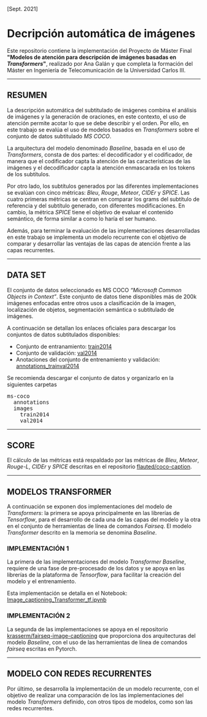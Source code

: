 [Sept. 2021]
# Decripción automática de imágenes

Este repositorio contiene la implementación del Proyecto de Máster Final **"Modelos de atención para descripción de imágenes basadas en _Transformers_"**, realizado por Ana Galán y que completa la formación del Máster en Ingeniería de Telecomunicación de la Universidad Carlos III.

---

## RESUMEN 
La descripción automática del subtitulado de imágenes combina el análisis de imágenes y la generación de oraciones, en este contexto, el uso de atención permite acotar lo que se debe describir y el orden. Por ello, en este trabajo se evalúa el uso de modelos basados en _Transformers_ sobre el conjunto de datos subtitulado _MS COCO_. 

La arquitectura del modelo denominado _Baseline_, basada en el uso de _Transformers_, consta de dos partes: el decodificador y el codificador, de manera que el codificador capta la atención de las características de las imágenes y el decodificador capta la atención enmascarada en los tokens de los subtítulos. 

Por otro lado, los subtítulos generados por las diferentes implementaciones se evalúan con cinco métricas: _Bleu_, _Rouge_, _Meteor_, _CIDEr_ y _SPICE_. Las cuatro primeras métricas se centran en comparar los grams del subtítulo de referencia y del subtítulo generado, con diferentes modificaciones. En cambio, la métrica _SPICE_ tiene el objetivo de evaluar el contenido semántico, de forma similar a como lo haría el ser humano.

Además, para terminar la evaluación de las implementaciones desarrolladas en este trabajo se implementa un modelo recurrente con el objetivo de comparar y desarrollar las ventajas de las capas de atención frente a las capas recurrentes.


---

## DATA SET
El conjunto de datos seleccionado es MS COCO _“Microsoft Common Objects in Context”_. Este conjunto de datos tiene disponibles más de 200k imágenes enfocadas entre otros usos a clasificación de la imagen, localización de objetos, segmentación semántica o subtitulado de imágenes.

A continuación se detallan los enlaces oficiales para descargar los conjuntos de datos subtitulados disponibles:

- Conjunto de entranamiento: [train2014](http://images.cocodataset.org/zips/train2014.zip)
- Conjunto de validación: [val2014](http://images.cocodataset.org/zips/val2014.zip)
- Anotaciones del conjunto de entrenamiento y validación: [annotations_trainval2014](http://images.cocodataset.org/annotations/annotations_trainval2014.zip)

Se recomienda descargar el conjunto de datos y organizarlo en la siguientes carpetas


<pre>
ms-coco
  annotations
  images
    train2014
    val2014
</pre>

---

## SCORE

El cálculo de las métricas está respaldado por las métricas de _Bleu_, _Meteor_, _Rouge-L_, _CIDEr_ y _SPICE_ descritas en el repositorio [flauted/coco-caption](https://github.com/flauted/coco-caption).

---

## MODELOS TRANSFORMER

A continuación se exponen dos implementaciones del modelo de _Transformers_: la primera se apoya principalmente en las librerías de _Tensorflow_, para el desarrollo de cada una de las capas del modelo y la otra en el conjunto de herramientas de línea de comandos _Fairseq_. El modelo _Transformer_ descrito en la memoria se denomina _Baseline_.

### IMPLEMENTACIÓN 1
La primera de las implementaciones del modelo _Transformer Baseline_, requiere de una fase de pre-procesado de los datos y se apoya en las librerías de la plataforma de _Tensorflow_, para facilitar la creación del modelo y el entrenamiento.

Esta implementación se detalla en el Notebook: [Image_captioning_Transformer_tf.ipynb](transformer-tensorflow/Image_captioning_Transformer_tf.ipynb)

### IMPLEMENTACIÓN 2

La segunda de las implementaciones se apoya en el repositorio [krasserm/fairseq-image-captioning](https://github.com/krasserm/fairseq-image-captioning) que proporciona dos arquitecturas del modelo _Baseline_, con el uso de las herramientas de línea de comandos _fairseq_ escritas en Pytorch. 


---

## MODELO CON REDES RECURRENTES

Por último, se desarrolla la implementación de un modelo recurrente, con el objetivo de realizar una comparación de los las implementaciones del modelo _Transformers_ definido, con otros tipos de modelos, como son las redes recurrentes.


